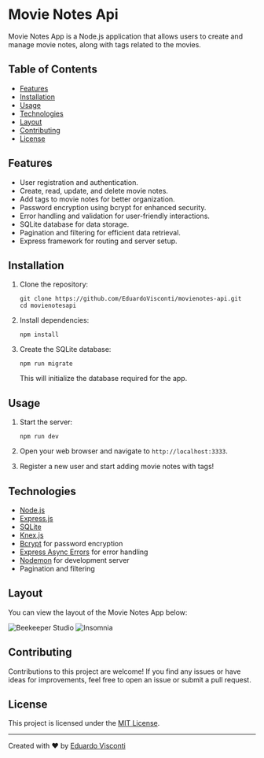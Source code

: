 # Movie Notes Api

Movie Notes App is a Node.js application that allows users to create and manage movie notes, along with tags related to the movies.

## Table of Contents

- [Features](#features)
- [Installation](#installation)
- [Usage](#usage)
- [Technologies](#technologies)
- [Layout](#layout)
- [Contributing](#contributing)
- [License](#license)

## Features

- User registration and authentication.
- Create, read, update, and delete movie notes.
- Add tags to movie notes for better organization.
- Password encryption using bcrypt for enhanced security.
- Error handling and validation for user-friendly interactions.
- SQLite database for data storage.
- Pagination and filtering for efficient data retrieval.
- Express framework for routing and server setup.

## Installation

1. Clone the repository:

   ```
   git clone https://github.com/EduardoVisconti/movienotes-api.git
   cd movienotesapi
   ```

2. Install dependencies:

   ```
   npm install
   ```

3. Create the SQLite database:
   ```
   npm run migrate
   ```
   This will initialize the database required for the app.

## Usage

1. Start the server:

   ```
   npm run dev
   ```

2. Open your web browser and navigate to `http://localhost:3333`.

3. Register a new user and start adding movie notes with tags!

## Technologies

- [Node.js](https://nodejs.org)
- [Express.js](https://expressjs.com)
- [SQLite](https://www.sqlite.org)
- [Knex.js](https://knexjs.org)
- [Bcrypt](https://www.npmjs.com/package/bcrypt) for password encryption
- [Express Async Errors](https://www.npmjs.com/package/express-async-errors) for error handling
- [Nodemon](https://nodemon.io) for development server
- Pagination and filtering

## Layout

You can view the layout of the Movie Notes App below:

![Beekeeper Studio](https://i.imgur.com/uqWxpsD.jpg)
![Insomnia](https://i.imgur.com/7xec7rA.jpg)

## Contributing

Contributions to this project are welcome! If you find any issues or have ideas for improvements, feel free to open an issue or submit a pull request.

## License

This project is licensed under the [MIT License](LICENSE).

---

Created with ❤️ by [Eduardo Visconti](https://github.com/EduardoVisconti)
